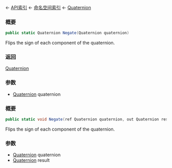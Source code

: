 ← [API索引](Api-Index) ← [命名空间索引](Namespace-Index) ← [Quaternion](VRageMath.Quaternion)

### 概要

```csharp
public static Quaternion Negate(Quaternion quaternion)
```

Flips the sign of each component of the quaternion.

### 返回

[Quaternion](VRageMath.Quaternion)

### 参数

* [Quaternion](VRageMath.Quaternion) quaternion
### 概要

```csharp
public static void Negate(ref Quaternion quaternion, out Quaternion result)
```

Flips the sign of each component of the quaternion.

### 参数

* [Quaternion](VRageMath.Quaternion) quaternion
* [Quaternion](VRageMath.Quaternion) result
